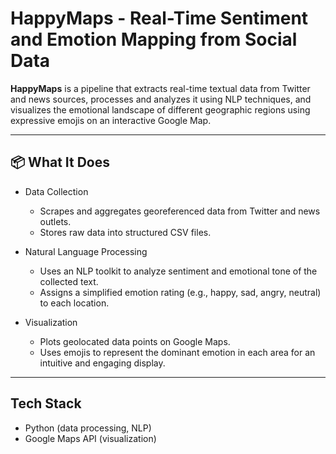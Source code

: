 # HappyMaps - Real-Time Sentiment and Emotion Mapping from Social Data

**HappyMaps** is a pipeline that extracts real-time textual data from Twitter and news sources, processes and analyzes it using NLP techniques, and visualizes the emotional landscape of different geographic regions using expressive emojis on an interactive Google Map.

---

## 📦 What It Does
- Data Collection
    - Scrapes and aggregates georeferenced data from Twitter and news outlets.
    - Stores raw data into structured CSV files.

- Natural Language Processing
    - Uses an NLP toolkit to analyze sentiment and emotional tone of the collected text.
    - Assigns a simplified emotion rating (e.g., happy, sad, angry, neutral) to each location.

- Visualization
    - Plots geolocated data points on Google Maps.
    - Uses emojis to represent the dominant emotion in each area for an intuitive and engaging display.

---

## Tech Stack
- Python (data processing, NLP)
- Google Maps API (visualization)
